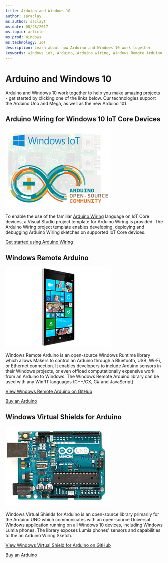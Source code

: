 ```yaml
---
title: Arduino and Windows 10
author: saraclay
ms.author: saclayt
ms.date: 08/28/2017
ms.topic: article
ms.prod: Windows
ms.technology: IoT
description: Learn about how Arduino and Windows 10 work together.
keywords: windows iot, Arduino, Arduino wiring, Windows Remote Arduino
---
```


# Arduino and Windows 10
Arduino and Windows 10 work together to help you make amazing projects - get started by clicking one of the links below. Our technologies support the Arduino Uno and Mega, as well as the new Arduino 101.

## Arduino Wiring for Windows 10 IoT Core Devices

![Arduino Wiring](../media/ArduinoAndWindows10/Lighning_0.png)

To enable the use of the familiar [Arduino Wiring](https://www.arduino.cc/en/Reference/HomePage) language on IoT Core devices, a Visual Studio project template for Arduino Wiring is provided. The Arduino Wiring project template enables developing, deploying and debugging Arduino Wiring sketches on supported IoT Core devices.
	
[Get started using Arduino Wiring](ArduinoWiring.md)   

## Windows Remote Arduino

[![windows remote arduino](../media/ArduinoAndWindows10/WindowsPhone_0.png)](https://github.com/ms-iot/remote-wiring)

Windows Remote Arduino is an open-source Windows Runtime library which allows Makers to control an Arduino through a Bluetooth, USB, Wi-Fi, or Ethernet connection. It enables developers to include Arduino sensors in their Windows projects, or even offload computationally expensive work from an Arduino to Windows. The Windows Remote Arduino library can be used with any WinRT languages (C++/CX, C# and JavaScript).

[View Windows Remote Arduino on GitHub](https://github.com/ms-iot/remote-wiring)

[Buy an Arduino](http://store-usa.arduino.cc/)
</div>
</div>

## Windows Virtual Shields for Arduino

![virtual shields for arduino](../media/ArduinoAndWindows10/Arduino_1.png)

Windows Virtual Shields for Arduino is an open-source library primarily for the Arduino UNO which communicates with an open-source Universal Windows application running on all Windows 10 devices, including Windows Lumia phones. The library exposes Lumia phones' sensors and capabilities to the an Arduino Wiring Sketch.

[View Windows Virtual Shield for Arduino on GitHub](https://github.com/ms-iot/virtual-shields-arduino)

[Buy an Arduino](http://store-usa.arduino.cc/)
</div>
</div>
